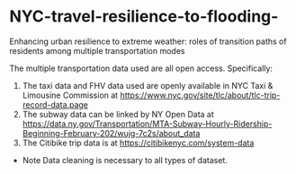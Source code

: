 # NYC-travel-resilience-to-flooding-
Enhancing urban resilience to extreme weather: roles of transition paths of residents among multiple transportation modes

The multiple transportation data used are all open access. Specifically:
1. The taxi data and FHV data used are openly available in NYC Taxi & Limousine Commission at https://www.nyc.gov/site/tlc/about/tlc-trip-record-data.page
2. The subway data can be linked by NY Open Data at https://data.ny.gov/Transportation/MTA-Subway-Hourly-Ridership-Beginning-February-202/wujg-7c2s/about_data
3. The Citibike trip data is at https://citibikenyc.com/system-data

* Note
Data cleaning is necessary to all types of dataset.
